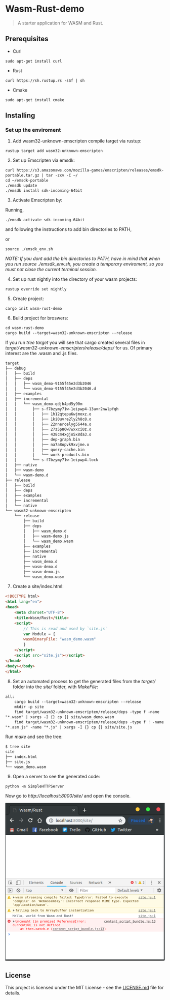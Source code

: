 # Wasm-Rust-demo

> A starter application for WASM and Rust.

## Prerequisites

* Curl

```shell
sudo apt-get install curl
```

* Rust

```shell
curl https://sh.rustup.rs -sSf | sh
```

* Cmake

```shell
sudo apt-get install cmake
```

## Installing

### Set up the enviroment

1. Add wasm32-unknown-emscripten compile target via rustup:

```shell
rustup target add wasm32-unknown-emscripten
```

2. Set up Emscripten via emsdk:

```shell
curl https://s3.amazonaws.com/mozilla-games/emscripten/releases/emsdk-portable.tar.gz | tar -zxv -C ~/
cd ~/emsdk-portable
./emsdk update
./emsdk install sdk-incoming-64bit
```

3. Activate Emscripten by:

Running, 
```shell
./emsdk activate sdk-incoming-64bit
```
and following the instructions to add bin directories to PATH, 

or

```shell
source ./emsdk_env.sh
```

_NOTE: If you dont add the bin directories to PATH, have in mind that when you run source ./emsdk_env.sh, you create a temporary enviroment, so you must not close the current terminal session._

4. Set up rust nightly into the directory of your wasm projects:

```shell
rustup override set nightly
```

5. Create project:

```shell
cargo init wasm-rust-demo
```

6. Build project for broswers:

```shell
cd wasm-rust-demo
cargo build --target=wasm32-unknown-emscripten --release
```

If you run _tree target_ you will see that cargo created several files in _target/wasm32-unknown-emscripten/release/deps/_ for us. Of primary interest are the .wasm and .js files.

```shell
target
├── debug
│   ├── build
│   ├── deps
│   │   ├── wasm_demo-9155f45e2d3b2046
│   │   └── wasm_demo-9155f45e2d3b2046.d
│   ├── examples
│   ├── incremental
│   │   └── wasm_demo-qdjh4pd5y90m
│   │       ├── s-f7bzymy71w-1eipwp4-13avr2nwlpfqh
│   │       │   ├── 1h12qtepu6wjmoxz.o
│   │       │   ├── 1ki0uvre2ly2h8c8.o
│   │       │   ├── 22nnercelyg5644a.o
│   │       │   ├── 27z5p86w7wxxci0z.o
│   │       │   ├── 438cm4xgjo5x8da3.o
│   │       │   ├── dep-graph.bin
│   │       │   ├── na7a8opvk9xvjme.o
│   │       │   ├── query-cache.bin
│   │       │   └── work-products.bin
│   │       └── s-f7bzymy71w-1eipwp4.lock
│   ├── native
│   ├── wasm-demo
│   └── wasm-demo.d
├── release
│   ├── build
│   ├── deps
│   ├── examples
│   ├── incremental
│   └── native
└── wasm32-unknown-emscripten
    └── release
        ├── build
        ├── deps
        │   ├── wasm_demo.d
        │   ├── wasm-demo.js
        │   └── wasm_demo.wasm
        ├── examples
        ├── incremental
        ├── native
        ├── wasm_demo.d
        ├── wasm-demo.d
        ├── wasm-demo.js
        └── wasm_demo.wasm

```

7. Create a site/index.html:

```html
<!DOCTYPE html>
<html lang="en">
<head>
    <meta charset="UTF-8">
    <title>Wasm/Rust</title>
    <script>
        // This is read and used by `site.js`
        var Module = {
        wasmBinaryFile: "wasm_demo.wasm"
        }
    </script>
    <script src="site.js"></script>
</head>
<body></body>
</html>
```

8. Set an automated process to get the generated files from the _target/_ folder into the _site/_ folder, with *MakeFile*:

```shell
all:
    cargo build --target=wasm32-unknown-emscripten --release
    mkdir -p site
    find target/wasm32-unknown-emscripten/release/deps -type f -name "*.wasm" | xargs -I {} cp {} site/wasm_demo.wasm
    find target/wasm32-unknown-emscripten/release/deps -type f ! -name "*.asm.js" -name "*.js" | xargs -I {} cp {} site/site.js
```

Run *make* and see the tree: 

```shell
$ tree site
site
├── index.html
├── site.js
└── wasm_demo.wasm
```

9. Open a server to see the generated code:

```shell
python -m SimpleHTTPServer
```

Now go to _http://localhost:8000/site/_ and open the console.

![sample-wasm](img/sample-wasm.png?raw=true)


## License

This project is licensed under the MIT License - see the [LICENSE.md](LICENSE.md) file for details.